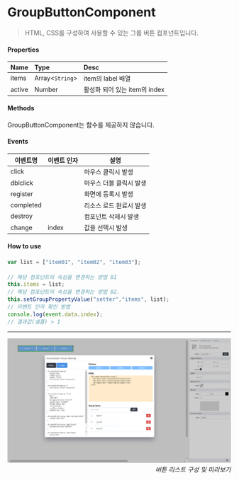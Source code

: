 # GroupButtonComponent
> HTML, CSS를 구성하여 사용할 수 있는 그룹 버튼 컴포넌트입니다.

#### Properties
| Name       | Type    | Desc                                                |
| :--------- | :------ | :-------------------------------------------------- |
| items | Array<`String`>  | item의 label 배열                             |
| active | Number  | 활성화 되어 있는 item의 index                                               |

#### Methods

GroupButtonComponent는 함수를 제공하지 않습니다.

#### Events
|이벤트명|이벤트 인자|설명|
|---|---|---|
|click||마우스 클릭시 발생|
|dblclick||마우스 더블 클릭시 발생|
|register||화면에 등록시 발생|
|completed||리소스 로드 완료시 발생|
|destroy||컴포넌트 삭제시 발생|
|change|index|값을 선택시 발생|

#### How to use

```js
var list = ["item01", "item02", "item03"];

// 해당 컴포넌트의 속성을 변경하는 방법 01
this.items = list;
// 해당 컴포넌트의 속성을 변경하는 방법 02.
this.setGroupPropertyValue("setter","items", list);
// 이벤트 인자 확인 방법
console.log(event.data.index);
// 결과값(샘플) > 1
```

---

![gras](./images/button_group.png)
<p align="right" style="margin-top: -.85em;font-style: italic;">버튼 리스트 구성 및 미리보기</p>